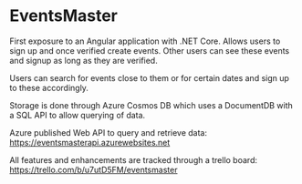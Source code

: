 # EventsMaster
First exposure to an Angular application with .NET Core. Allows users to sign up and once verified create events. Other users can see these events and signup as long as they are verified.

Users can search for events close to them or for certain dates and sign up to these accordingly.

Storage is done through Azure Cosmos DB which uses a DocumentDB with a SQL API to allow querying of data.

Azure published Web API to query and retrieve data: https://eventsmasterapi.azurewebsites.net

All features and enhancements are tracked through a trello board: https://trello.com/b/u7utD5FM/eventsmaster
